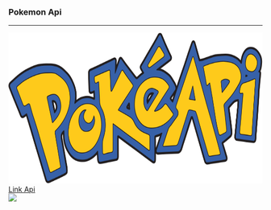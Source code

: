 <div style=(justify-content=center;align-items=center;)>
     <h3>Pokemon Api</h3>
     <hr />
     <img  src="https://raw.githubusercontent.com/PokeAPI/media/master/logo/pokeapi.svg?sanitize=true" height="300"/>
     <br>
     <a href="https://pokeapi.co/"> Link Api </a>
     <br>
     <img src="./imgs_readme/logo512.png" height="300"/>
</div>
